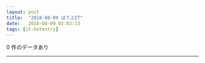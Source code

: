 ```yaml
---
layout: post
title:  "2018-08-09 はてぶIT"
date:   2018-08-09 02:02:13
tags: [it-hotentry]
---
```

0 件のデータあり

<hr>

